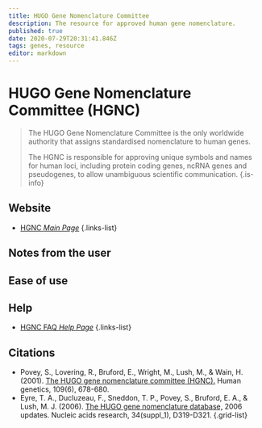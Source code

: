```yaml
---
title: HUGO Gene Nomenclature Committee 
description: The resource for approved human gene nomenclature.
published: true
date: 2020-07-29T20:31:41.846Z
tags: genes, resource
editor: markdown
---
```


# HUGO Gene Nomenclature Committee (HGNC) 

> The HUGO Gene Nomenclature Committee is the only worldwide authority that assigns standardised nomenclature to human genes.
>
> The HGNC is responsible for approving unique symbols and names for human loci, including protein coding genes, ncRNA genes and pseudogenes, to allow unambiguous scientific communication.
{.is-info}
 

## Website 

- [HGNC *Main Page*](https://www.genenames.org/)
 {.links-list}


## Notes from the user

## Ease of use


## Help

- [HGNC FAQ *Help Page*](https://www.genenames.org/help/faq/)
{.links-list}


## Citations

- Povey, S., Lovering, R., Bruford, E., Wright, M., Lush, M., & Wain, H. (2001). [The HUGO gene nomenclature committee (HGNC).](https://link.springer.com/content/pdf/10.1007/s00439-001-0615-0.pdf) Human genetics, 109(6), 678-680.
- Eyre, T. A., Ducluzeau, F., Sneddon, T. P., Povey, S., Bruford, E. A., & Lush, M. J. (2006). [The HUGO gene nomenclature database,](https://academic.oup.com/nar/article/34/suppl_1/D319/1133911) 2006 updates. Nucleic acids research, 34(suppl_1), D319-D321.
{.grid-list}